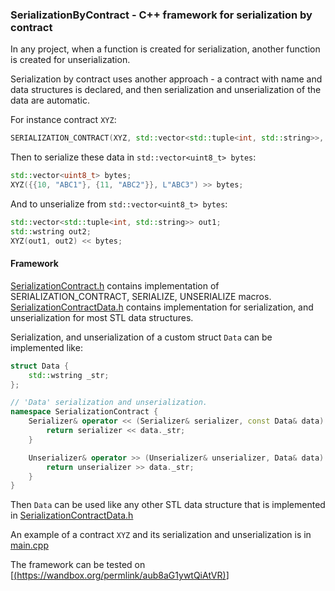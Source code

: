 ### SerializationByContract - C++ framework for serialization by contract

In any project, when a function is created for serialization, another function is created for unserialization. 

Serialization by contract uses another approach - a contract with name and data structures is declared, and then serialization and unserialization of the data are automatic.  

For instance contract `XYZ`:
```C++
SERIALIZATION_CONTRACT(XYZ, std::vector<std::tuple<int, std::string>>, std::wstring);
```
Then to serialize these data in `std::vector<uint8_t> bytes`:

```C++
std::vector<uint8_t> bytes;
XYZ({{10, "ABC1"}, {11, "ABC2"}}, L"ABC3") >> bytes;
```

And to unserialize from `std::vector<uint8_t> bytes`:
```C++
std::vector<std::tuple<int, std::string>> out1;
std::wstring out2;
XYZ(out1, out2) << bytes;
```

#### Framework
[SerializationContract.h](https://github.com/amarmer/SerializationByContract/blob/main/SerializationContract.h) contains implementation of SERIALIZATION_CONTRACT, SERIALIZE, UNSERIALIZE macros.<br/>
[SerializationContractData.h](https://github.com/amarmer/SerializationByContract/blob/main/SerializationContractData.h) contains implementation for serialization, and unserialization for most STL data structures.<br/>

Serialization, and unserialization of a custom struct `Data` can be implemented like:
```C++
struct Data {
    std::wstring _str;
};

// 'Data' serialization and unserialization.
namespace SerializationContract {
    Serializer& operator << (Serializer& serializer, const Data& data) {
        return serializer << data._str;
    }

    Unserializer& operator >> (Unserializer& unserializer, Data& data) {
        return unserializer >> data._str;
    }
}
```
Then `Data` can be used like any other STL data structure that is implemented in [SerializationContractData.h](https://github.com/amarmer/SerializationByContract/blob/main/SerializationContractData.h)

An example of a contract `XYZ` and its serialization and unserialization is in [main.cpp](https://github.com/amarmer/SerializationByContract/blob/main/Main.cpp)<br/>

The framework can be tested on [[(https://wandbox.org/permlink/aub8aG1ywtQiAtVR)](https://wandbox.org/permlink/aub8aG1ywtQiAtVR)]


 
